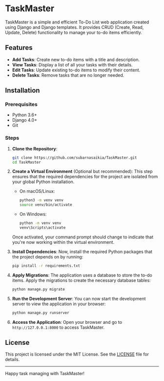 # TaskMaster

TaskMaster is a simple and efficient To-Do List web application created using Django and Django templates. It provides CRUD (Create, Read, Update, Delete) functionality to manage your to-do items efficiently.

## Features

- **Add Tasks**: Create new to-do items with a title and description.
- **View Tasks**: Display a list of all your tasks with their details.
- **Edit Tasks**: Update existing to-do items to modify their content.
- **Delete Tasks**: Remove tasks that are no longer needed.

## Installation

### Prerequisites

- Python 3.6+
- Django 4.0+
- Git

### Steps

1. **Clone the Repository**:
   ```bash
   git clone https://github.com/subarnasaikia/TaskMaster.git
   cd TaskMaster
   ```

2. **Create a Virtual Environment** (Optional but recommended):
   This step ensures that the required dependencies for the project are isolated from your global Python installation.
   
   - On macOS/Linux:
     ```bash
     python3 -m venv venv
     source venv/bin/activate
     ```

   - On Windows:
     ```bash
     python -m venv venv
     venv\Scripts\activate
     ```

   Once activated, your command prompt should change to indicate that you're now working within the virtual environment.

3. **Install Dependencies**:
   Now, install the required Python packages that the project depends on by running:
   ```bash
   pip install -r requirements.txt
   ```

4. **Apply Migrations**:
   The application uses a database to store the to-do items. Apply the migrations to create the necessary database tables:
   ```bash
   python manage.py migrate
   ```

5. **Run the Development Server**:
   You can now start the development server to view the application in your browser:
   ```bash
   python manage.py runserver
   ```

6. **Access the Application**:
   Open your browser and go to `http://127.0.0.1:8000` to access TaskMaster.

## License

This project is licensed under the MIT License. See the [LICENSE](LICENSE) file for details.

---

Happy task managing with TaskMaster!

